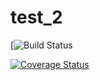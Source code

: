 # test_2

[![Build Status](https://travis-ci.org/keartie94/test_2.svg?branch=master)

[![Coverage Status](https://coveralls.io/repos/github/keartie94/test_2/badge.svg?branch=master)](https://coveralls.io/github/keartie94/test_2?branch=master)
